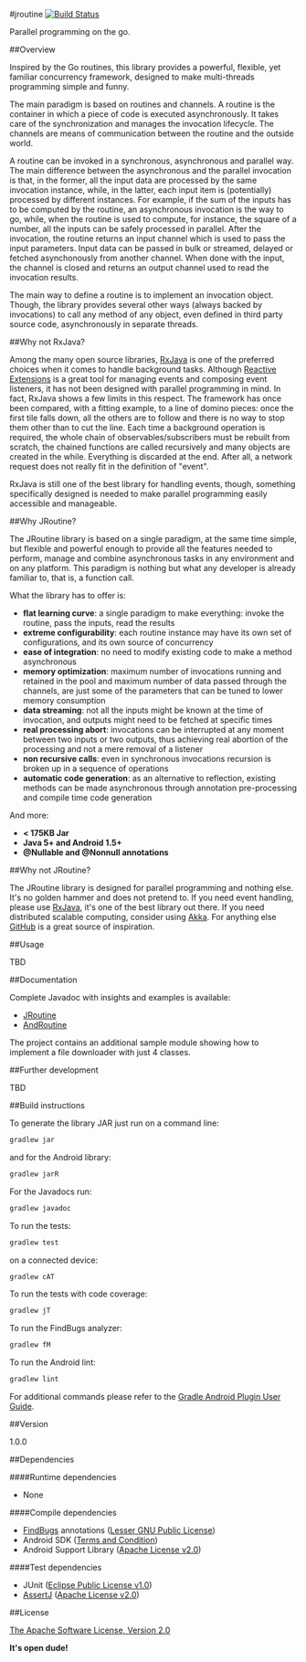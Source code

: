 #jroutine
[![Build Status](https://travis-ci.org/davide-maestroni/jroutine.svg?branch=master)](https://travis-ci.org/davide-maestroni/jroutine)

Parallel programming on the go.

##Overview

Inspired by the Go routines, this library provides a powerful, flexible, yet familiar concurrency framework, designed to make multi-threads programming simple and funny.

The main paradigm is based on routines and channels. A routine is the container in which a piece of code is executed asynchronously. It takes care of the synchronization and manages the invocation lifecycle. The channels are means of communication between the routine and the outside world.

A routine can be invoked in a synchronous, asynchronous and parallel way. The main difference between the asynchronous and the parallel invocation is that, in the former, all the input data are processed by the same invocation instance, while, in the latter, each input item is (potentially) processed by different instances. For example, if the sum of the inputs has to be computed by the routine, an asynchronous invocation is the way to go, while, when the routine is used to compute, for instance, the square of a number, all the inputs can be safely processed in parallel.
After the invocation, the routine returns an input channel which is used to pass the input parameters. Input data can be passed in bulk or streamed, delayed or fetched asynchonously from another channel. When done with the input, the channel is closed and returns an output channel used to read the invocation results.

The main way to define a routine is to implement an invocation object. Though, the library provides several other ways (always backed by invocations) to call any method of any object, even defined in third party source code, asynchronously in separate threads.

##Why not RxJava?

Among the many open source libraries, [RxJava][6] is one of the preferred choices when it comes to handle background tasks.
Although [Reactive Extensions][7] is a great tool for managing events and composing event listeners, it has not been designed with parallel programming in mind.
In fact, RxJava shows a few limits in this respect.
The framework has once been compared, with a fitting example, to a line of domino pieces: once the first tile falls down, all the others are to follow and there is no way to stop them other than to cut the line.
Each time a background operation is required, the whole chain of observables/subscribers must be rebuilt from scratch, the chained functions are called recursively and many objects are created in the while. Everything is discarded at the end.
After all, a network request does not really fit in the definition of "event".

RxJava is still one of the best library for handling events, though, something specifically designed is needed to make parallel programming easily accessible and manageable.

##Why JRoutine?

The JRoutine library is based on a single paradigm, at the same time simple, but flexible and powerful enough to provide all the features needed to perform, manage and combine asynchronous tasks in any environment and on any platform.
This paradigm is nothing but what any developer is already familiar to, that is, a function call.

What the library has to offer is:

* **flat learning curve**: a single paradigm to make everything: invoke the routine, pass the inputs, read the results
* **extreme configurability**: each routine instance may have its own set of configurations, and its own source of concurrency
* **ease of integration**: no need to modify existing code to make a method asynchronous
* **memory optimization**: maximum number of invocations running and retained in the pool and maximum number of data passed through the channels, are just some of the parameters that can be tuned to lower memory consumption
* **data streaming**: not all the inputs might be known at the time of invocation, and outputs might need to be fetched at specific times
* **real processing abort**: invocations can be interrupted at any moment between two inputs or two outputs, thus achieving real abortion of the processing and not a mere removal of a listener
* **non recursive calls**: even in synchronous invocations recursion is broken up in a sequence of operations
* **automatic code generation**: as an alternative to reflection, existing methods can be made asynchronous through annotation pre-processing and compile time code generation

And more:

* **< 175KB  Jar**
* **Java 5+ and Android 1.5+**
* **@Nullable and @Nonnull annotations**

##Why not JRoutine?

The JRoutine library is designed for parallel programming and nothing else. It's no golden hammer and does not pretend to.
If you need event handling, please use [RxJava][6], it's one of the best library out there. If you need distributed scalable computing, consider using [Akka][8].
For anything else [GitHub][9] is a great source of inspiration.

##Usage

TBD

##Documentation

Complete Javadoc with insights and examples is available:

* [JRoutine][12]
* [AndRoutine][13]

The project contains an additional sample module showing how to implement a file downloader with just 4 classes.

##Further development

TBD

##Build instructions

To generate the library JAR just run on a command line:
```sh
gradlew jar
```
and for the Android library:
```sh
gradlew jarR
```

For the Javadocs run:
```sh
gradlew javadoc
```

To run the tests:
```sh
gradlew test
```
on a connected device:
```sh
gradlew cAT
```

To run the tests with code coverage:
```sh
gradlew jT
```

To run the FindBugs analyzer:
```sh
gradlew fM
```

To run the Android lint:
```sh
gradlew lint
```

For additional commands please refer to the [Gradle Android Plugin User Guide][4].

##Version

1.0.0

##Dependencies

####Runtime dependencies

- None

####Compile dependencies

- [FindBugs][10] annotations ([Lesser GNU Public License][3])
- Android SDK ([Terms and Condition][1])
- Android Support Library ([Apache License v2.0][2])

####Test dependencies

- JUnit ([Eclipse Public License v1.0][5])
- [AssertJ][11] ([Apache License v2.0][2])

##License

[The Apache Software License, Version 2.0][2]

**It's open dude!**

[1]:http://developer.android.com/sdk/terms.html
[2]:http://www.apache.org/licenses/LICENSE-2.0
[3]:http://www.gnu.org/licenses/lgpl.html
[4]:http://tools.android.com/tech-docs/new-build-system/user-guide
[5]:https://www.eclipse.org/legal/epl-v10.html
[6]:https://github.com/ReactiveX/RxJava
[7]:http://reactivex.io/
[8]:http://akka.io/
[9]:https://github.com/
[10]:http://findbugs.sourceforge.net/
[11]:http://joel-costigliola.github.io/assertj/
[12]:http://davide-maestroni.github.io/jroutine/javadocs/
[13]:http://davide-maestroni.github.io/jroutine/android/javadocs/
